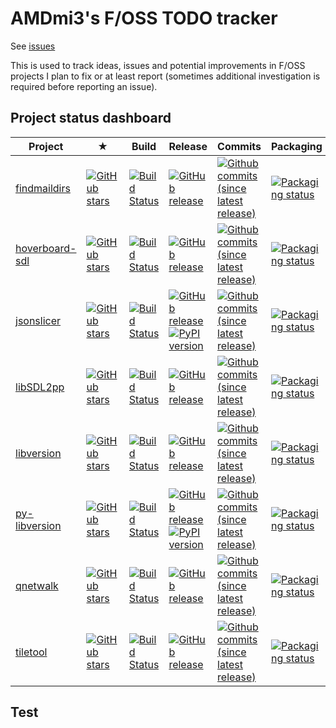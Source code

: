 # AMDmi3's F/OSS TODO tracker

See [issues](https://github.com/AMDmi3/TODO/issues)

This is used to track ideas, issues and potential improvements in
F/OSS projects I plan to fix or at least report (sometimes additional
investigation is required before reporting an issue).

## Project status dashboard

| Project | ★ | Build | Release | Commits | Packaging |
|---------|---|-------|---------|---------|-----------|
| [findmaildirs](https://github.com/AMDmi3/findmaildirs) | [![GitHub stars](https://img.shields.io/github/stars/AMDmi3/findmaildirs.svg?label=)](https://github.com/AMDmi3/findmaildirs) | [![Build Status](https://travis-ci.org/AMDmi3/findmaildirs.svg?branch=master&label=)](https://travis-ci.org/AMDmi3/findmaildirs) | [![GitHub release](https://img.shields.io/github/release/AMDmi3/findmaildirs.svg?label=)](https://github.com/AMDmi3/findmaildirs/releases) | [![Github commits (since latest release)](https://img.shields.io/github/commits-since/AMDmi3/findmaildirs/latest.svg?label=)](https://github.com/AMDmi3/findmaildirs/commits/master) | [![Packaging status](https://repology.org/badge/vertical-allrepos/findmaildirs.svg?header=)](https://repology.org/project/findmaildirs/versions) |
| [hoverboard-sdl](https://github.com/AMDmi3/hoverboard-sdl) | [![GitHub stars](https://img.shields.io/github/stars/AMDmi3/hoverboard-sdl.svg?label=)](https://github.com/AMDmi3/hoverboard-sdl) | [![Build Status](https://travis-ci.org/AMDmi3/hoverboard-sdl.svg?branch=master&label=)](https://travis-ci.org/AMDmi3/hoverboard-sdl) | [![GitHub release](https://img.shields.io/github/release/AMDmi3/hoverboard-sdl.svg?label=)](https://github.com/AMDmi3/hoverboard-sdl/releases) | [![Github commits (since latest release)](https://img.shields.io/github/commits-since/AMDmi3/hoverboard-sdl/latest.svg?label=)](https://github.com/AMDmi3/hoverboard-sdl/commits/master) | [![Packaging status](https://repology.org/badge/vertical-allrepos/hoverboard.svg?header=)](https://repology.org/project/hoverboard/versions) |
| [jsonslicer](https://github.com/AMDmi3/jsonslicer) | [![GitHub stars](https://img.shields.io/github/stars/AMDmi3/jsonslicer.svg?label=)](https://github.com/AMDmi3/jsonslicer) | [![Build Status](https://travis-ci.org/AMDmi3/jsonslicer.svg?branch=master&label=)](https://travis-ci.org/AMDmi3/jsonslicer) | [![GitHub release](https://img.shields.io/github/release/AMDmi3/jsonslicer.svg?label=)](https://github.com/AMDmi3/jsonslicer/releases) [![PyPI version](https://img.shields.io/pypi/v/jsonslicer.svg)](https://pypi.org/project/jsonslicer/) | [![Github commits (since latest release)](https://img.shields.io/github/commits-since/AMDmi3/jsonslicer/latest.svg?label=)](https://github.com/AMDmi3/jsonslicer/commits/master) | [![Packaging status](https://repology.org/badge/vertical-allrepos/python:jsonslicer.svg?header=)](https://repology.org/project/python:jsonslicer/versions) |
| [libSDL2pp](https://github.com/libSDL2pp/libSDL2pp) | [![GitHub stars](https://img.shields.io/github/stars/libSDL2pp/libSDL2pp.svg?label=)](https://github.com/libSDL2pp/libSDL2pp) | [![Build Status](https://travis-ci.org/libSDL2pp/libSDL2pp.svg?branch=master&label=)](https://travis-ci.org/libSDL2pp/libSDL2pp) | [![GitHub release](https://img.shields.io/github/release/libSDL2pp/libSDL2pp.svg?label=)](https://github.com/libSDL2pp/libSDL2pp/releases) | [![Github commits (since latest release)](https://img.shields.io/github/commits-since/libSDL2pp/libSDL2pp/latest.svg?label=)](https://github.com/libSDL2pp/libSDL2pp/commits/master) | [![Packaging status](https://repology.org/badge/vertical-allrepos/libsdl2pp.svg?header=)](https://repology.org/project/libsdl2pp/versions) |
| [libversion](https://github.com/repology/libversion) | [![GitHub stars](https://img.shields.io/github/stars/repology/libversion.svg?label=)](https://github.com/repology/libversion) | [![Build Status](https://travis-ci.org/repology/libversion.svg?branch=master&label=)](https://travis-ci.org/repology/libversion) | [![GitHub release](https://img.shields.io/github/release/repology/libversion.svg?label=)](https://github.com/repology/libversion/releases) | [![Github commits (since latest release)](https://img.shields.io/github/commits-since/repology/libversion/latest.svg?label=)](https://github.com/repology/libversion/commits/master) | [![Packaging status](https://repology.org/badge/vertical-allrepos/libversion.svg?header=)](https://repology.org/project/libversion/versions) |
| [py-libversion](https://github.com/repology/py-libversion) | [![GitHub stars](https://img.shields.io/github/stars/repology/py-libversion.svg?label=)](https://github.com/repology/py-libversion) | [![Build Status](https://travis-ci.org/repology/py-libversion.svg?branch=master&label=)](https://travis-ci.org/repology/py-libversion) | [![GitHub release](https://img.shields.io/github/release/repology/py-libversion.svg?label=)](https://github.com/repology/py-libversion/releases) [![PyPI version](https://img.shields.io/pypi/v/libversion.svg)](https://pypi.org/project/libversion/) | [![Github commits (since latest release)](https://img.shields.io/github/commits-since/repology/py-libversion/latest.svg?label=)](https://github.com/repology/py-libversion/commits/master) | [![Packaging status](https://repology.org/badge/vertical-allrepos/python:libversion.svg?header=)](https://repology.org/project/python:libversion/versions) |
| [qnetwalk](https://github.com/AMDmi3/qnetwalk) | [![GitHub stars](https://img.shields.io/github/stars/AMDmi3/qnetwalk.svg?label=)](https://github.com/AMDmi3/qnetwalk) | [![Build Status](https://travis-ci.org/AMDmi3/qnetwalk.svg?branch=master&label=)](https://travis-ci.org/AMDmi3/qnetwalk) | [![GitHub release](https://img.shields.io/github/release/AMDmi3/qnetwalk.svg?label=)](https://github.com/AMDmi3/qnetwalk/releases) | [![Github commits (since latest release)](https://img.shields.io/github/commits-since/AMDmi3/qnetwalk/latest.svg?label=)](https://github.com/AMDmi3/qnetwalk/commits/master) | [![Packaging status](https://repology.org/badge/vertical-allrepos/qnetwalk.svg?header=)](https://repology.org/project/qnetwalk/versions) |
| [tiletool](https://github.com/AMDmi3/tiletool) | [![GitHub stars](https://img.shields.io/github/stars/AMDmi3/tiletool.svg?label=)](https://github.com/AMDmi3/tiletool) | [![Build Status](https://travis-ci.org/AMDmi3/tiletool.svg?branch=master&label=)](https://travis-ci.org/AMDmi3/tiletool) | [![GitHub release](https://img.shields.io/github/release/AMDmi3/tiletool.svg?label=)](https://github.com/AMDmi3/tiletool/releases) | [![Github commits (since latest release)](https://img.shields.io/github/commits-since/AMDmi3/tiletool/latest.svg?label=)](https://github.com/AMDmi3/tiletool/commits/master) | [![Packaging status](https://repology.org/badge/vertical-allrepos/tiletool.svg?header=)](https://repology.org/project/tiletool/versions) |

## Test
